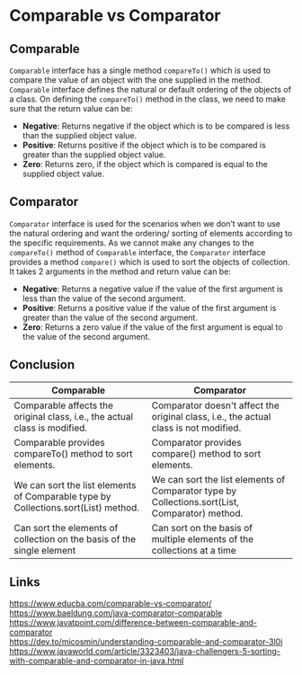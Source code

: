 # Comparable vs Comparator

## Comparable

`Comparable` interface has a single method `compareTo()` which is used to compare the value of an object with the one supplied in the method. `Comparable` interface defines the natural or default ordering of the objects of a class. On defining the `compareTo()` method in the class, we need to make sure that the return value can be:

- **Negative**: Returns negative if the object which is to be compared is less than the supplied object value.
- **Positive**: Returns positive if the object which is to be compared is greater than the supplied object value.
- **Zero**: Returns zero, if the object which is compared is equal to the supplied object value.

## Comparator

`Comparator` interface is used for the scenarios when we don’t want to use the natural ordering and want the ordering/ sorting of elements according to the specific requirements. As we cannot make any changes to the `compareTo()` method of `Comparable` interface, the `Comparator` interface provides a method `compare()` which is used to sort the objects of collection. It takes 2 arguments in the method and return value can be:

- **Negative**: Returns a negative value if the value of the first argument is less than the value of the second argument.
- **Positive**: Returns a positive value if the value of the first argument is greater than the value of the second argument.
- **Zero**: Returns a zero value if the value of the first argument is equal to the value of the second argument.

## Conclusion

| Comparable  | Comparator  |
|---|---|
| Comparable affects the original class, i.e., the actual class is modified. | Comparator doesn't affect the original class, i.e., the actual class is not modified. |
| Comparable provides compareTo() method to sort elements. | Comparator provides compare() method to sort elements. |
| We can sort the list elements of Comparable type by Collections.sort(List) method. | We can sort the list elements of Comparator type by Collections.sort(List, Comparator) method. |
| Can sort the elements of collection on the basis of the single element | Can sort on the basis of multiple elements of the collections at a time |

## Links
https://www.educba.com/comparable-vs-comparator/    
https://www.baeldung.com/java-comparator-comparable    
https://www.javatpoint.com/difference-between-comparable-and-comparator    
https://dev.to/micosmin/understanding-comparable-and-comparator-3l0i  
https://www.javaworld.com/article/3323403/java-challengers-5-sorting-with-comparable-and-comparator-in-java.html  

